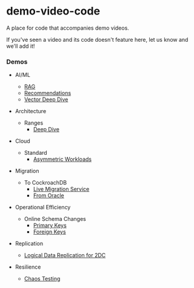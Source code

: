 # demo-video-code
A place for code that accompanies demo videos.

If you've seen a video and its code doesn't feature here, let us know and we'll add it!

### Demos

* AI/ML
  * [RAG](ai_ml/rag/README.md)
  * [Recommendations](ai_ml/recommendations/README.md)
  * [Vector Deep Dive](ai_ml/vector_deep_dive/README.mdq)

* Architecture
  * Ranges
    * [Deep Dive](architecture/ranges/deep_dive/README.md)

* Cloud
  * Standard
    * [Asymmetric Workloads](cloud/standard/asymmetric-workloads/README.md)

* Migration
  * To CockroachDB
    * [Live Migration Service](migration/to_cockroachdb/live_migration_service/README.md)
    * [From Oracle](migration/to_cockroachdb/from_oracle/README.md)

* Operational Efficiency
  * Online Schema Changes
    * [Primary Keys](online_schema_changes/primary_keys/README.md)
    * [Foreign Keys](online_schema_changes/foreign_keys/README.md)

* Replication
  * [Logical Data Replication for 2DC](replication/ldr/2dc/README.md)

* Resilience
  * [Chaos Testing](resilience/chaos_testing/README.md)